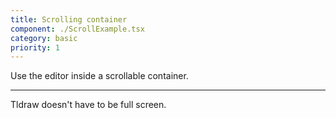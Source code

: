 ```yaml
---
title: Scrolling container
component: ./ScrollExample.tsx
category: basic
priority: 1
---
```


Use the editor inside a scrollable container.

---

Tldraw doesn't have to be full screen.
